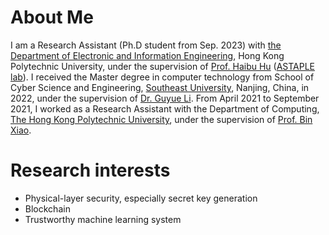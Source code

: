 # About Me
I am a Research Assistant (Ph.D student from Sep. 2023) with [the Department of Electronic and Information Engineering](https://www.polyu.edu.hk/eie/), Hong Kong Polytechnic University, under the supervision of [Prof. Haibu Hu](http://www.haibohu.org/wordpress/) ([ASTAPLE lab](http://www.astaple.com/)). I received the Master degree in computer technology from School of Cyber Science and Engineering, [Southeast University](https://www.seu.edu.cn/), Nanjing, China, in 2022, under the supervision of [Dr. Guyue Li](https://cyber.seu.edu.cn/_s303/lgy1/list.psp). From April 2021 to September 2021, I worked as a Research Assistant with the Department of Computing, [The Hong Kong Polytechnic University](https://www.polyu.edu.hk/), under the supervision of [Prof. Bin Xiao](https://www4.comp.polyu.edu.hk/~csbxiao/).

# Research interests 
* Physical-layer security, especially secret key generation
* Blockchain
* Trustworthy machine learning system
